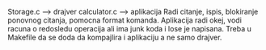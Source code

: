 Storage.c --> drajver
calculator.c --> aplikacija
Radi citanje, ispis, blokiranje ponovnog citanja, pomocna format komanda.
Aplikacija radi okej, vodi racuna o redosledu operacija ali ima junk koda i lose je napisana.
Treba u Makefile da se doda da kompajlira i aplikaciju a ne samo drajver.
